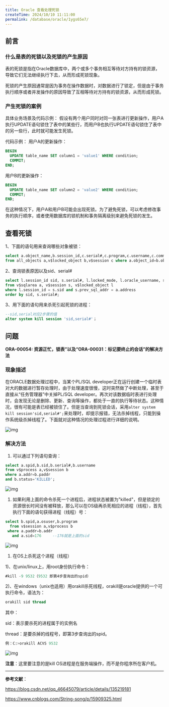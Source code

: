 ```yaml
---
title: Oracle 查看处理死锁
createTime: 2024/10/10 11:11:00
permalink: /database/oracle/1ygs65e7/
---
```

## 前言

### 什么是表的死锁以及死锁的产生原因

表的死锁是指在Oracle数据库中，两个或多个事务相互等待对方持有的锁资源，导致它们无法继续执行下去，从而形成死锁现象。

死锁的产生原因通常是因为事务在操作数据时，对数据进行了锁定，但是由于事务执行顺序或者并发操作的原因导致了互相等待对方持有的锁资源，从而形成死锁。

### 产生死锁的案例

具体业务场景及代码示例： 假设有两个用户同时对同一张表进行更新操作，用户A执行UPDATE语句锁住了表中的某些行，而用户B也执行UPDATE语句锁住了表中的另一些行，此时就可能发生死锁。

代码示例： 用户A的更新操作：

```sql
BEGIN
  UPDATE table_name SET column1 = 'value1' WHERE condition;
  COMMIT;
END;
```

用户B的更新操作：

```sql
BEGIN
  UPDATE table_name SET column2 = 'value2' WHERE condition;
  COMMIT;
END;
```

在这种情况下，用户A和用户B可能会出现死锁。为了避免死锁，可以考虑修改事务的执行顺序，或者使用数据库的锁机制和事务隔离级别来避免死锁的发生。

## 查看死锁

1、下面的语句用来查询哪些对象被锁：

```sql
select a.object_name,b.session_id,c.serial#,c.program,c.username,c.command,c.machine,c.lockwait 
from all_objects a,v$locked_object b,v$session c where a.object_id=b.object_id and c.sid=b.session_id;
```

2、查询锁表原因以及sid、serial#

```sql
select l.session_id sid, s.serial#, l.locked_mode, l.oracle_username, s.user#, l.os_user_name, s.machine, s.terminal, a.sql_text, a.action
from v$sqlarea a, v$session s, v$locked_object l 
where l.session_id = s.sid and s.prev_sql_addr = a.address 
order by sid, s.serial#;
```

3、用下面的语句用来杀死引起死锁的进程：

```sql
--sid,serial对应2步骤的值
alter system kill session 'sid,serial#'； 
```



## 问题

**ORA-00054: 资源正忙，锁表”以及“ORA-00031：标记要终止的会话”的解决方法**

### 现象描述

在ORACLE数据处理过程中，当某个PL/SQL developer正在运行创建一个临时表对大的数据进行暂存处理时，由于处理速度很慢，这时突然做了中断处理，甚至于直接从“任务管理器”中关掉PL/SQL developer。再次对该数据临时表进行处理时，会发现无论是删除、更新、查询等操作，都处于一直的执行等待状态。这种情况，很有可能是表已经被锁住了。但是当查询到死锁会话，采用`alter system kill session'sid,serial#';`来处理时，却提示报错，无法杀掉线程，只能到操作系统级杀掉线程了。下面就对这种情况的处理过程进行详细的说明。

![img](https://y.creammint.cn/articles/images/1875512-20220218155418508-1041493563.png)

### 解决方法

1. 可以通过下列语句查询：

```sql
select a.spid,b.sid,b.serial#,b.username 
from v$process a,v$session b 
where a.addr=b.paddr 
and b.status='KILLED';
```

![img](https://y.creammint.cn/articles/images/1875512-20220218161428300-662981761.png)



1. 如果利用上面的命令杀死一个进程后，进程状态被置为"killed"，但是锁定的资源很长时间没有被释放，那么可以在OS级再杀死相应的进程（线程），首先执行下面的语句获得进程（线程）号：

```sql
select b.spid,a.osuser,b.program 
  from v$session a,v$process b 
 where a.paddr=b.addr 
   and a.sid=176     --176就是上面的sid
```

![img](https://y.creammint.cn/articles/images/1875512-20220218161605390-1686124764.png)



1. 在OS上杀死这个进程（线程）

1)、在unix/linux上，用root身份执行命令：

```sql
#kill -9 9532（9532 即第4步查询出的spid） 
```

2)、在windows（unix也适用）用orakill杀死线程，orakill是oracle提供的一个可执行命令，语法为：

```sql
orakill sid thread 
```

其中：

sid：表示要杀死的进程属于的实例名

thread：是要杀掉的线程号，即第3步查询出的spid。

```sql
例：C:>orakill ACVS 9532
```

![img](https://y.creammint.cn/articles/images/1875512-20220218161852049-245548292.png)

**注意**：这里要注意的是kill OS进程是在服务端操作，而不是你程序所在客户机。



---

**参考文献**：

https://blog.csdn.net/qq_46645079/article/details/135219181

https://www.cnblogs.com/String-song/p/15909325.html